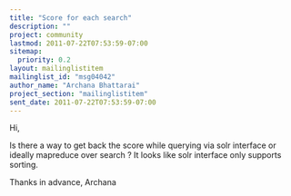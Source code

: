 ```yaml
---
title: "Score for each search"
description: ""
project: community
lastmod: 2011-07-22T07:53:59-07:00
sitemap:
  priority: 0.2
layout: mailinglistitem
mailinglist_id: "msg04042"
author_name: "Archana Bhattarai"
project_section: "mailinglistitem"
sent_date: 2011-07-22T07:53:59-07:00
---
```



Hi, 

Is there a way to get back the score while querying via solr interface or 
ideally mapreduce over search ? It looks like solr interface only supports 
sorting.


Thanks in advance, 
Archana

